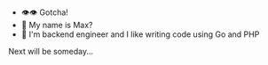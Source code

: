 - 👁👁 Gotcha!
-  👤 My name is Max?
-  🍥 I'm backend engineer and I like writing code using Go and PHP

 Next will be someday...
